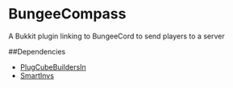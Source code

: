 # BungeeCompass
A Bukkit plugin linking to BungeeCord to send players to a server

##Dependencies    
- [PlugCubeBuildersIn](https://github.com/CubeBuilders/PlugCubeBuildersIn)    
- [SmartInvs](https://github.com/MinusKube/SmartInvs)

